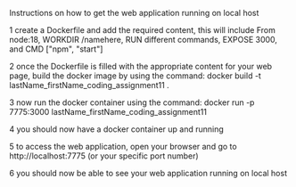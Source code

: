 Instructions on how to get the web application running on local host

1 create a Dockerfile and add the required content, this will include From node:18, WORKDIR /namehere, RUN different commands, EXPOSE 3000, and CMD ["npm", "start"]

2 once the Dockerfile is filled with the appropriate content for your web page, build the docker image by using the command: docker build -t lastName_firstName_coding_assignment11 .

3 now run the docker container using the command: docker run -p 7775:3000 lastName_firstName_coding_assignment11

4 you should now have a docker container up and running

5 to access the web application, open your browser and go to http://localhost:7775 (or your specific port number)

6 you should now be able to see your web application running on local host